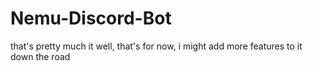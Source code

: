 # Nemu-Discord-Bot
that's pretty much it
well, that's for now, i might add more features to it down the road
